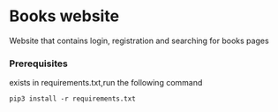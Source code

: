 # Books website

Website that contains login, registration and searching for books pages

### Prerequisites
exists in requirements.txt,run the following command
```
pip3 install -r requirements.txt
```




